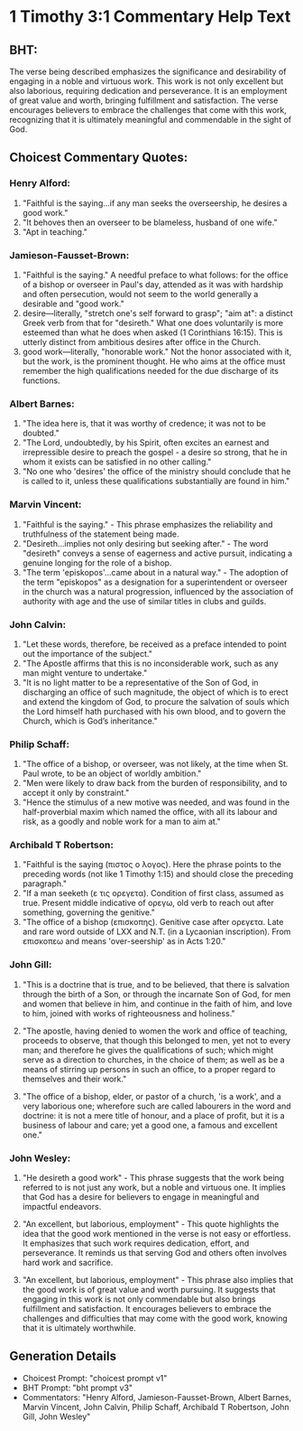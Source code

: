 # 1 Timothy 3:1 Commentary Help Text

## BHT:
The verse being described emphasizes the significance and desirability of engaging in a noble and virtuous work. This work is not only excellent but also laborious, requiring dedication and perseverance. It is an employment of great value and worth, bringing fulfillment and satisfaction. The verse encourages believers to embrace the challenges that come with this work, recognizing that it is ultimately meaningful and commendable in the sight of God.

## Choicest Commentary Quotes:
### Henry Alford:
1. "Faithful is the saying...if any man seeks the overseership, he desires a good work."
2. "It behoves then an overseer to be blameless, husband of one wife."
3. "Apt in teaching."

### Jamieson-Fausset-Brown:
1. "Faithful is the saying." A needful preface to what follows: for the office of a bishop or overseer in Paul's day, attended as it was with hardship and often persecution, would not seem to the world generally a desirable and "good work."
2. desire—literally, "stretch one's self forward to grasp"; "aim at": a distinct Greek verb from that for "desireth." What one does voluntarily is more esteemed than what he does when asked (1 Corinthians 16:15). This is utterly distinct from ambitious desires after office in the Church.
3. good work—literally, "honorable work." Not the honor associated with it, but the work, is the prominent thought. He who aims at the office must remember the high qualifications needed for the due discharge of its functions.

### Albert Barnes:
1. "The idea here is, that it was worthy of credence; it was not to be doubted."
2. "The Lord, undoubtedly, by his Spirit, often excites an earnest and irrepressible desire to preach the gospel - a desire so strong, that he in whom it exists can be satisfied in no other calling."
3. "No one who 'desires' the office of the ministry should conclude that he is called to it, unless these qualifications substantially are found in him."

### Marvin Vincent:
1. "Faithful is the saying." - This phrase emphasizes the reliability and truthfulness of the statement being made.
2. "Desireth...implies not only desiring but seeking after." - The word "desireth" conveys a sense of eagerness and active pursuit, indicating a genuine longing for the role of a bishop.
3. "The term 'episkopos'...came about in a natural way." - The adoption of the term "episkopos" as a designation for a superintendent or overseer in the church was a natural progression, influenced by the association of authority with age and the use of similar titles in clubs and guilds.

### John Calvin:
1. "Let these words, therefore, be received as a preface intended to point out the importance of the subject."
2. "The Apostle affirms that this is no inconsiderable work, such as any man might venture to undertake."
3. "It is no light matter to be a representative of the Son of God, in discharging an office of such magnitude, the object of which is to erect and extend the kingdom of God, to procure the salvation of souls which the Lord himself hath purchased with his own blood, and to govern the Church, which is God’s inheritance."

### Philip Schaff:
1. "The office of a bishop, or overseer, was not likely, at the time when St. Paul wrote, to be an object of worldly ambition." 
2. "Men were likely to draw back from the burden of responsibility, and to accept it only by constraint." 
3. "Hence the stimulus of a new motive was needed, and was found in the half-proverbial maxim which named the office, with all its labour and risk, as a goodly and noble work for a man to aim at."

### Archibald T Robertson:
1. "Faithful is the saying (πιστος ο λογος). Here the phrase points to the preceding words (not like 1 Timothy 1:15) and should close the preceding paragraph."
2. "If a man seeketh (ε τις ορεγετα). Condition of first class, assumed as true. Present middle indicative of ορεγω, old verb to reach out after something, governing the genitive."
3. "The office of a bishop (επισκοπης). Genitive case after ορεγετα. Late and rare word outside of LXX and N.T. (in a Lycaonian inscription). From επισκοπεω and means 'over-seership' as in Acts 1:20."

### John Gill:
1. "This is a doctrine that is true, and to be believed, that there is salvation through the birth of a Son, or through the incarnate Son of God, for men and women that believe in him, and continue in the faith of him, and love to him, joined with works of righteousness and holiness."

2. "The apostle, having denied to women the work and office of teaching, proceeds to observe, that though this belonged to men, yet not to every man; and therefore he gives the qualifications of such; which might serve as a direction to churches, in the choice of them; as well as be a means of stirring up persons in such an office, to a proper regard to themselves and their work."

3. "The office of a bishop, elder, or pastor of a church, 'is a work', and a very laborious one; wherefore such are called labourers in the word and doctrine: it is not a mere title of honour, and a place of profit, but it is a business of labour and care; yet a good one, a famous and excellent one."

### John Wesley:
1. "He desireth a good work" - This phrase suggests that the work being referred to is not just any work, but a noble and virtuous one. It implies that God has a desire for believers to engage in meaningful and impactful endeavors.

2. "An excellent, but laborious, employment" - This quote highlights the idea that the good work mentioned in the verse is not easy or effortless. It emphasizes that such work requires dedication, effort, and perseverance. It reminds us that serving God and others often involves hard work and sacrifice.

3. "An excellent, but laborious, employment" - This phrase also implies that the good work is of great value and worth pursuing. It suggests that engaging in this work is not only commendable but also brings fulfillment and satisfaction. It encourages believers to embrace the challenges and difficulties that may come with the good work, knowing that it is ultimately worthwhile.


## Generation Details
- Choicest Prompt: "choicest prompt v1"
- BHT Prompt: "bht prompt v3"
- Commentators: "Henry Alford, Jamieson-Fausset-Brown, Albert Barnes, Marvin Vincent, John Calvin, Philip Schaff, Archibald T Robertson, John Gill, John Wesley"
